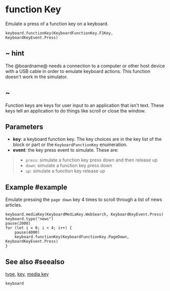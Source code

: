 # function Key

Emulate a press of a function key on a keyboard.

```sig
keyboard.functionKey(KeyboardFunctionKey.F1Key, KeyboardKeyEvent.Press)
```

## ~ hint

The @boardname@ needs a connection to a computer or other host device with a USB cable in order to emulate keyboard actions. This function doesn't work in the simulator.

## ~

Function keys are keys for user input to an application that isn't text. These keys tell an application to do things like scroll or close the window.

## Parameters

* **key**: a keyboard function key. The key choices are in the key list of the block or part or the ``KeyboardFunctionKey`` enumeration.
* **event**: the key press event to simulate. These are:
>* `press`: simulate a function key press down and then release up
>* `down`: simulate a function key press down
>* `up`: simulate a function key release up

## Example #example

Emulate pressing the `page down` key 4 times to scroll through a list of news articles.

```blocks
keyboard.mediaKey(KeyboardMediaKey.WebSearch, KeyboardKeyEvent.Press)
keyboard.type("news")
pause(2000)
for (let i = 0; i < 4; i++) {
    pause(4000)
    keyboard.functionKey(KeyboardFunctionKey.PageDown, KeyboardKeyEvent.Press)
}
```

## See also #seealso

[type](/reference/keyboard/type), [key](/reference/keyboard/key), [media key](/reference/keyboard/media-key)

```package
keyboard
```
